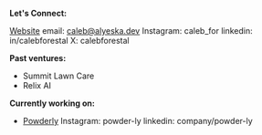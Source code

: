 
**Let's Connect:** 

[Website](https://alyeska.dev)
email: caleb@alyeska.dev
Instagram: caleb_for
linkedin: in/calebforestal
X: calebforestal


**Past ventures:**

- Summit Lawn Care
- Relix AI

**Currently working on:**
- [Powderly](https://powder.ly)
Instagram: powder-ly
linkedin: company/powder-ly
